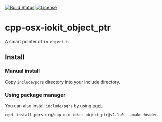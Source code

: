 [![Build Status](https://travis-ci.org/pqrs-org/cpp-osx-iokit_object_ptr.svg?branch=master)](https://travis-ci.org/pqrs-org/cpp-osx-iokit_object_ptr)
[![License](https://img.shields.io/badge/license-Boost%20Software%20License-blue.svg)](https://github.com/pqrs-org/cpp-osx-iokit_object_ptr/blob/master/LICENSE.md)

# cpp-osx-iokit_object_ptr

A smart pointer of `io_object_t`.

## Install

### Manual install

Copy `include/pqrs` directory into your include directory.

### Using package manager

You can also install `include/pqrs` by using [cget](https://github.com/pfultz2/cget).

```shell
cget install pqrs-org/cpp-osx-iokit_object_ptr@v2.1.0 --cmake header
```

